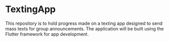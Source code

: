 # TextingApp
This repository is to hold progress made on a texting app designed to send mass texts for group announcements.
The application will be built using the Flutter framework for app development.
